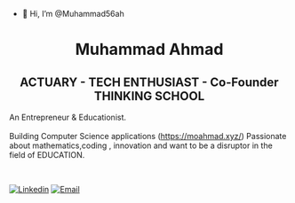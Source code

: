 - 👋 Hi, I’m @Muhammad56ah
<h1 align="center">Muhammad Ahmad </h1>
<h2 align="center">ACTUARY - TECH ENTHUSIAST - Co-Founder THINKING SCHOOL   </h2>



                                                               
An Entrepreneur & Educationist. <br><br>
Building Computer Science applications (https://moahmad.xyz/) 
Passionate about mathematics,coding , innovation and want to be a disruptor in the field of EDUCATION.
 
<br>
 
[![Linkedin](https://img.shields.io/badge/Linked%20in-MuhammadAhmad-blue)](https://www.linkedin.com/in/m-o-ahmad/)
[![Email](https://img.shields.io/badge/Email-muahmad@g.ucla.edu-red)](mailto:muahmad@g.ucla.edu)


<!--
**ip11/ip11** is a ✨ _special_ ✨ repository because its `README.md` (this file) appears on your GitHub profile.

Here are some ideas to get you started:

- 🔭 I’m currently working on ...
- 🌱 I’m currently learning ...
- 👯 I’m looking to collaborate on ...
- 🤔 I’m looking for help with ...
- 💬 Ask me about ...
- 📫 How to reach me: ...
- 😄 Pronouns: ...
- ⚡ Fun fact: ...
-->
